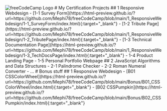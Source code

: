 <img class="fcclogo" src="https://cdn.freecodecamp.org/platform/universal/fcc_primary.svg" alt="freeCodeCamp Logo" />
# My Certification Projects
## 1 Responsive Webdesign
- [1-1 Survey Form](https://html-preview.github.io/?url=https://github.com/Mephi78/freeCodeCamp/blob/main/1_ResponsiveWebdesign/1-1_SurveyForm/index.html){:target="_blank"}
- [1-2 Tribute Page](https://html-preview.github.io/?url=https://github.com/Mephi78/freeCodeCamp/blob/main/1_ResponsiveWebdesign/1-2_TributePage/index.html){:target="_blank"}
- [1-3 Technical Documentation Page](https://html-preview.github.io/?url=https://github.com/Mephi78/freeCodeCamp/blob/main/1_ResponsiveWebdesign/1-3_TechDocsPage/index.html){:target="_blank"}
- 1-4 Product Landing Page
- 1-5 Personal Portfolio Webpage
## 2 JavaScript Algorithms and Data Structures
- 2-1 Palindrome Checker
- 2-2 Roman Numeral Converter
- ...
# Bonus stuff
## 1 Responsive Webdesign
- [B01 CSSColorWheel](https://html-preview.github.io/?url=https://github.com/Mephi78/freeCodeCamp/blob/main/Bonus/B01_CSSColorWheel/index.html){:target="_blank"}
- [B02 CSSPumpkin](https://html-preview.github.io/?url=https://github.com/Mephi78/freeCodeCamp/blob/main/Bonus/B02_CSSPumpkin/index.html){:target="_blank"}
